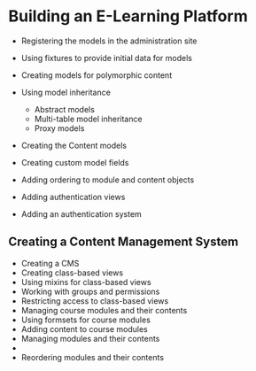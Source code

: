 # Building an E-Learning Platform

- Registering the models in the administration site
- Using fixtures to provide initial data for models
- Creating models for polymorphic content
- Using model inheritance
  - Abstract models
  - Multi-table model inheritance
  - Proxy models
- Creating the Content models
- Creating custom model fields
- Adding ordering to module and content objects

- Adding authentication views
- Adding an authentication system

## Creating a Content Management System
- Creating a CMS
- Creating class-based views
- Using mixins for class-based views
- Working with groups and permissions
- Restricting access to class-based views
- Managing course modules and their contents
- Using formsets for course modules
- Adding content to course modules
- Managing modules and their contents
- 
- Reordering modules and their contents